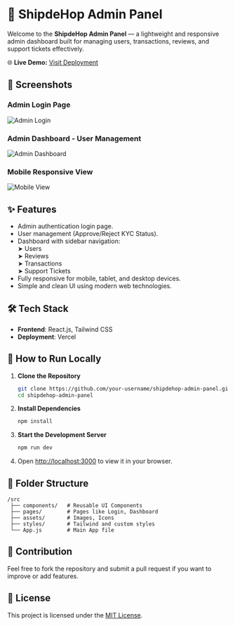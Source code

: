 # 🚀 ShipdeHop Admin Panel

Welcome to the **ShipdeHop Admin Panel** — a lightweight and responsive admin dashboard built for managing users, transactions, reviews, and support tickets effectively.

🌐 **Live Demo:** [Visit Deployment](https://shipde-hop.vercel.app/)

## 📸 Screenshots

### Admin Login Page
![Admin Login](/mnt/data/34848a62-fd50-42ee-9015-7f82380d4515.png)

### Admin Dashboard - User Management
![Admin Dashboard](/mnt/data/7060ac2d-1b46-4195-b6d2-4fa9f40c3c03.png)

### Mobile Responsive View
![Mobile View](/mnt/data/6aa1ada2-3b4e-4c67-90ae-339427efbc60.png)

## ✨ Features

- Admin authentication login page.
- User management (Approve/Reject KYC Status).
- Dashboard with sidebar navigation:  
  ➤ Users  
  ➤ Reviews  
  ➤ Transactions  
  ➤ Support Tickets
- Fully responsive for mobile, tablet, and desktop devices.
- Simple and clean UI using modern web technologies.

## 🛠 Tech Stack

- **Frontend**: React.js, Tailwind CSS
- **Deployment**: Vercel

## 🚀 How to Run Locally

1. **Clone the Repository**
   ```bash
   git clone https://github.com/your-username/shipdehop-admin-panel.git
   cd shipdehop-admin-panel
   ```

2. **Install Dependencies**
   ```bash
   npm install
   ```

3. **Start the Development Server**
   ```bash
   npm run dev
   ```

4. Open [http://localhost:3000](http://localhost:3000) to view it in your browser.

## 📂 Folder Structure

```
/src
 ├── components/   # Reusable UI Components
 ├── pages/        # Pages like Login, Dashboard
 ├── assets/       # Images, Icons
 ├── styles/       # Tailwind and custom styles
 └── App.js        # Main App file
```

## 🤝 Contribution

Feel free to fork the repository and submit a pull request if you want to improve or add features.

## 📃 License

This project is licensed under the [MIT License](LICENSE).
